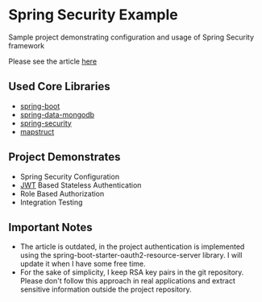 # Spring Security Example

Sample project demonstrating configuration and usage of Spring Security framework

Please see the article [here](https://www.toptal.com/spring/spring-security-tutorial)

## Used Core Libraries

- [spring-boot](https://spring.io/projects/spring-boot)
- [spring-data-mongodb](https://spring.io/projects/spring-data-mongodb)
- [spring-security](https://spring.io/projects/spring-security)
- [mapstruct](https://mapstruct.org)

## Project Demonstrates

- Spring Security Configuration
- [JWT](https://jwt.io) Based Stateless Authentication
- Role Based Authorization
- Integration Testing

## Important Notes

- The article is outdated, in the project authentication is implemented using the spring-boot-starter-oauth2-resource-server library. I will update it when I have some free time.
- For the sake of simplicity, I keep RSA key pairs in the git repository. Please don't follow this approach in real applications and extract sensitive information outside the project repository.
